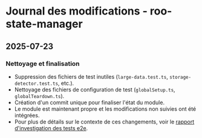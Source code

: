 # Journal des modifications - roo-state-manager

## 2025-07-23

### Nettoyage et finalisation

- Suppression des fichiers de test inutiles (`large-data.test.ts`, `storage-detector.test.ts`, etc.).
- Nettoyage des fichiers de configuration de test (`globalSetup.ts`, `globalTeardown.ts`).
- Création d'un commit unique pour finaliser l'état du module.
- Le module est maintenant propre et les modifications non suivies ont été intégrées.
- Pour plus de détails sur le contexte de ces changements, voir le [rapport d'investigation des tests e2e](../../testing/e2e-investigation-log.md).